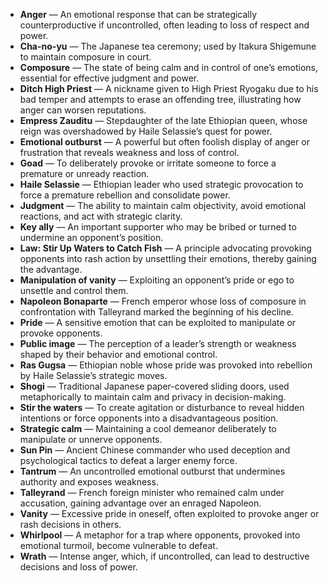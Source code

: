 - **Anger** — An emotional response that can be strategically counterproductive if uncontrolled, often leading to loss of respect and power.  
- **Cha-no-yu** — The Japanese tea ceremony; used by Itakura Shigemune to maintain composure in court.  
- **Composure** — The state of being calm and in control of one’s emotions, essential for effective judgment and power.  
- **Ditch High Priest** — A nickname given to High Priest Ryogaku due to his bad temper and attempts to erase an offending tree, illustrating how anger can worsen reputations.  
- **Empress Zauditu** — Stepdaughter of the late Ethiopian queen, whose reign was overshadowed by Haile Selassie’s quest for power.  
- **Emotional outburst** — A powerful but often foolish display of anger or frustration that reveals weakness and loss of control.  
- **Goad** — To deliberately provoke or irritate someone to force a premature or unready reaction.  
- **Haile Selassie** — Ethiopian leader who used strategic provocation to force a premature rebellion and consolidate power.  
- **Judgment** — The ability to maintain calm objectivity, avoid emotional reactions, and act with strategic clarity.  
- **Key ally** — An important supporter who may be bribed or turned to undermine an opponent’s position.  
- **Law: Stir Up Waters to Catch Fish** — A principle advocating provoking opponents into rash action by unsettling their emotions, thereby gaining the advantage.  
- **Manipulation of vanity** — Exploiting an opponent’s pride or ego to unsettle and control them.  
- **Napoleon Bonaparte** — French emperor whose loss of composure in confrontation with Talleyrand marked the beginning of his decline.  
- **Pride** — A sensitive emotion that can be exploited to manipulate or provoke opponents.  
- **Public image** — The perception of a leader’s strength or weakness shaped by their behavior and emotional control.  
- **Ras Gugsa** — Ethiopian noble whose pride was provoked into rebellion by Haile Selassie’s strategic moves.  
- **Shogi** — Traditional Japanese paper-covered sliding doors, used metaphorically to maintain calm and privacy in decision-making.  
- **Stir the waters** — To create agitation or disturbance to reveal hidden intentions or force opponents into a disadvantageous position.  
- **Strategic calm** — Maintaining a cool demeanor deliberately to manipulate or unnerve opponents.  
- **Sun Pin** — Ancient Chinese commander who used deception and psychological tactics to defeat a larger enemy force.  
- **Tantrum** — An uncontrolled emotional outburst that undermines authority and exposes weakness.  
- **Talleyrand** — French foreign minister who remained calm under accusation, gaining advantage over an enraged Napoleon.  
- **Vanity** — Excessive pride in oneself, often exploited to provoke anger or rash decisions in others.  
- **Whirlpool** — A metaphor for a trap where opponents, provoked into emotional turmoil, become vulnerable to defeat.  
- **Wrath** — Intense anger, which, if uncontrolled, can lead to destructive decisions and loss of power.
